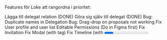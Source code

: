 Features för Loke att rangordna i prioritet: 

Lägga till delegat relation
(DONE) Göra sig själv till delegat
(DONE) Bug: Duplicate names in Delegation
Bug: Drag-drop on proposals not working
Fix User profile and user list
Editable Permissions (Do in Figma first)
Fix Invitation
Fix Modal (with <modal> tag)
Fix Timeline (with <progress> tag)
Are you sure when deleting poll/group (after fixing modal)
Using svelte stores for webtoken and permission in group.
Derived Svelte stores and class
(DONE) Implement "unsaved" indications and warnings
Translation
Bug: Backspace from poll to groups lead to error
Grupp i Flowback för feedback på hemsidan
(DONE) Lägga till proposal läggs in
Gör till single-page app (gör hemsidan snabbare)
Create a poll fix design for mobile
Autoexpanable descriptions (när man skriver på polls, comments and proposals)
Comments
Date Picker in forms
Display "User not logged in" when non-user tries to enter things
(DONE) Mobile group menu (display sticky hamburger icon)
Commonly used colors/other designs in one file
Global Prediction Market (figma design first)
Prediction market in polls (figma design first)